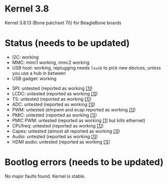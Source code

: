 Kernel 3.8
==========

Kernel 3.8.13 (Bone patchset 70) for BeagleBone boards

Status (needs to be updated)
============================

 * I2C: working
 * MMC: mmc1 working, mmc2 working
 * USB host: working, replugging needs ```lsusb``` to pick new devices, unless you use a hub in between
 * USB gadget: working

> 

 * SPI: untested (reported as working [\[1\]][1])
 * LCDC: untested (reported as working [\[1\]][1])
 * TS: untested (reported as working [\[1\]][1])
 * ADC: untested (reported as working [\[1\]][1])
 * PWM: untested (ehrpwm and ecap reported as working [\[1\]][1])
 * PMIC: untested (reported as working [\[1\]][1])
 * PMIC PWM: untested (reported as working [\[1\]][1] but kills ethernet)
 * CPUfreq: untested (reported as working [\[1\]][1])
 * Capes: untested (almost all reported as working [\[1\]][1])
 * Audio: untested (reported as working [\[1\]][1])
 * HDMI audio: untested (reported as working [\[1\]][1])
 
Bootlog errors (needs to be updated)
====================================

No major faults found. Kernel is stable.


[1]: http://github.com/beagleboard/kernel/tree/3.8     "Beagleboard.org Kernel - 3.8 - Github"
